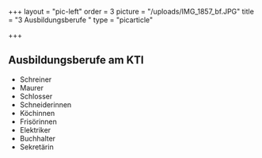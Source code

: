 +++
layout = "pic-left"
order = 3
picture = "/uploads/IMG_1857_bf.JPG"
title = "3 Ausbildungsberufe "
type = "picarticle"

+++
## Ausbildungsberufe am KTI

* Schreiner
* Maurer
* Schlosser
* Schneiderinnen
* Köchinnen
* Frisörinnen
* Elektriker
* Buchhalter
* Sekretärin
